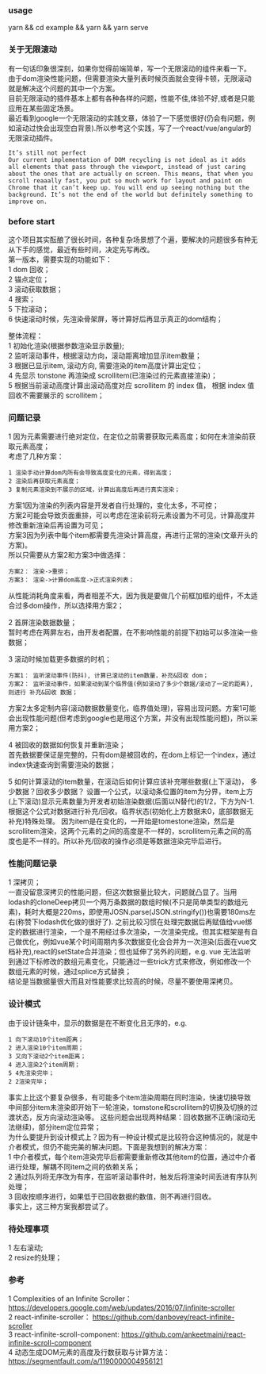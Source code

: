 ### usage
yarn && cd example && yarn && yarn serve

### 关于无限滚动
有一句话印象很深刻，如果你觉得前端简单，写一个无限滚动的组件来看一下。  
由于dom渲染性能问题，但需要渲染大量列表时候页面就会变得卡顿，无限滚动就是解决这个问题的其中一个方案。  
目前无限滚动的插件基本上都有各种各样的问题，性能不佳,体验不好,或者是只能应用在某些固定场景。  
最近看到google一个无限滚动的实践文章，体验了一下感觉很好(仍会有问题，例如滚动过快会出现空白背景).所以参考这个实践，写了一个react/vue/angular的无限滚动插件。  
```
It’s still not perfect
Our current implementation of DOM recycling is not ideal as it adds all elements that pass through the viewport, instead of just caring about the ones that are actually on screen. This means, that when you scroll reaaally fast, you put so much work for layout and paint on Chrome that it can’t keep up. You will end up seeing nothing but the background. It’s not the end of the world but definitely something to improve on.
```
### before start
这个项目其实酝酿了很长时间，各种复杂场景想了个遍，要解决的问题很多有种无从下手的感觉，最近有些时间，决定先写再改。  
第一版本，需要实现的功能如下：  
1 dom 回收；  
2 锚点定位；  
3 滚动获取数据；  
4 搜索；  
5 下拉滚动；  
6 快速滚动时候，先渲染骨架屏，等计算好后再显示真正的dom结构；  


整体流程：  
1 初始化渲染(根据参数渲染显示数量);  
2 监听滚动事件，根据滚动方向，滚动距离增加显示item数量；  
3 根据已显示item, 滚动方向, 需要渲染的item高度计算出定位；  
4 先显示 tonstone 再渲染成 scrollitem(已渲染过的元素直接渲染)；  
5 根据当前滚动高度计算出滚动高度对应 scrollitem 的 index 值， 根据 index 值回收不需要展示的 scrollitem；  

### 问题记录
1 因为元素需要进行绝对定位，在定位之前需要获取元素高度；如何在未渲染前获取元素高度；  
考虑了几种方案：  
```
1 渲染手动计算dom内所有会导致高度变化的元素，得到高度；  
2 渲染后再获取元素高度；  
3 复制元素渲染到不展示的区域，计算出高度后再进行真实渲染；  
```
方案1因为渲染的列表内容是开发者自行处理的，变化太多，不可控；  
方案2可能会导致页面重排，可以考虑在渲染前将元素设置为不可见，计算高度并修改重新渲染后再设置为可见；  
方案3因为列表中每个item都需要先渲染计算高度，再进行正常的渲染(文章开头的方案)。  
所以只需要从方案2和方案3中做选择：  
```
方案2： 渲染->重排；  
方案3： 渲染->计算dom高度->正式渲染列表；  
```
从性能消耗角度来看，两者相差不大，因为我是要做几个前框加框的组件，不太适合过多dom操作，所以选择用方案2；  

2 首屏渲染数据数量；  
暂时考虑在两屏左右，由开发者配置，在不影响性能的前提下初始可以多渲染一些数据；  


3 滚动时候加载更多数据的时机；  
```
方案1： 监听滚动事件(防抖), 计算已滚动的item数量，补充&回收 dom；  
方案2： 监听滚动事件，如果滚动到某个临界值(例如滚动了多少个数据/滚动了一定的距离), 则进行 补充&回收 数据；  
```
方案2太多定制内容(滚动数据数量变化，临界值处理)，容易出现问题。方案1可能会出现性能问题(但考虑到google也是用这个方案，并没有出现性能问题)，所以采用方案2；  


4 被回收的数据如何恢复并重新渲染；  
首先数据要保证是完整的，只有dom是被回收的，在dom上标记一个index，通过index快速查询到需要渲染的数据；  


5 如何计算滚动的item数量，在滚动后如何计算应该补充哪些数据(上下滚动)， 多少数据？回收多少数据？
设置一个公式，以滚动条位置的item为分界，item上方(上下滚动)显示元素数量为开发者初始渲染数据(后面以N替代)的1/2，下方为N-1.根据这个公式对数据进行补充/回收。临界状态(初始化上方数据未0，底部数据无补充)特殊处理。
因为item是在变化的，一开始是tomestone渲染，然后是scrollitem渲染，这两个元素的之间的高度是不一样的，scrollitem元素之间的高度也是不一样的。所以补充/回收的操作必须是等数据渲染完毕后进行。






### 性能问题记录
1 深拷贝；  
一直没留意深拷贝的性能问题，但这次数据量比较大，问题就凸显了。当用lodash的cloneDeep拷贝一个两万条数据的数组时候(不只是简单类型的数组元素)，耗时大概是220ms，即使用JOSN.parse(JSON.stringify())也需要180ms左右(称赞下lodash优化做的很好了).
之前比较习惯在处理完数据后再赋值给vue绑定的数据进行渲染，一个是不用经过多次渲染，一次渲染完成。但其实框架是有自己做优化，例如vue某个时间周期内多次数据变化会合并为一次渲染(后面在vue文档补充),react的setState合并渲染；但也延伸了另外的问题，e.g.
vue 无法监听到通过下标修改的数组元素变化，只能通过一些trick方式来修改，例如修改一个数组元素的时候，通过splice方式替换；  
结论是当数据量很大而且对性能要求比较高的时候，尽量不要使用深拷贝。  


### 设计模式
由于设计链条中，显示的数据是在不断变化且无序的，e.g.
```
1 向下滚动10个item距离；  
2 进入渲染10个item周期；  
3 又向下滚动2个item距离；  
4 进入渲染2个item周期；
5 4先渲染完毕；  
2 2渲染完毕；
```
事实上比这个要复杂很多，有可能多个item渲染周期在同时渲染，快速切换导致中间部分item未渲染即开始下一轮渲染，tomstone和scrollitem的切换及切换的过渡状态，反方向滚动渲染等。
这些问题会出现两种结果：回收数据不正确(滚动无法继续)，部分item定位异常；  
为什么要提升到设计模式上？因为有一种设计模式是比较符合这种情况的，就是中介者模式，但仍不能完美的解决问题。下面是我想到的解决方案：  
1 中介者模式，每个item渲染完毕后都需要重新修改其他item的位置，通过中介者进行处理，解耦不同item之间的依赖关系；  
2 通过队列将无序改为有序，在监听滚动事件时，触发后将渲染时间丢进有序队列处理；   
3 回收按顺序进行，如果低于已回收数据的数值，则不再进行回收。  
事实上，这三种方案我都尝试了。  

### 待处理事项
1 左右滚动;  
2 resize的处理；  


### 参考
1 Complexities of an Infinite Scroller：https://developers.google.com/web/updates/2016/07/infinite-scroller      
2 react-infinite-scroller： https://github.com/danbovey/react-infinite-scroller   
3 react-infinite-scroll-component: https://github.com/ankeetmaini/react-infinite-scroll-component   
4 动态生成DOM元素的高度及行数获取与计算方法： https://segmentfault.com/a/1190000004956121  